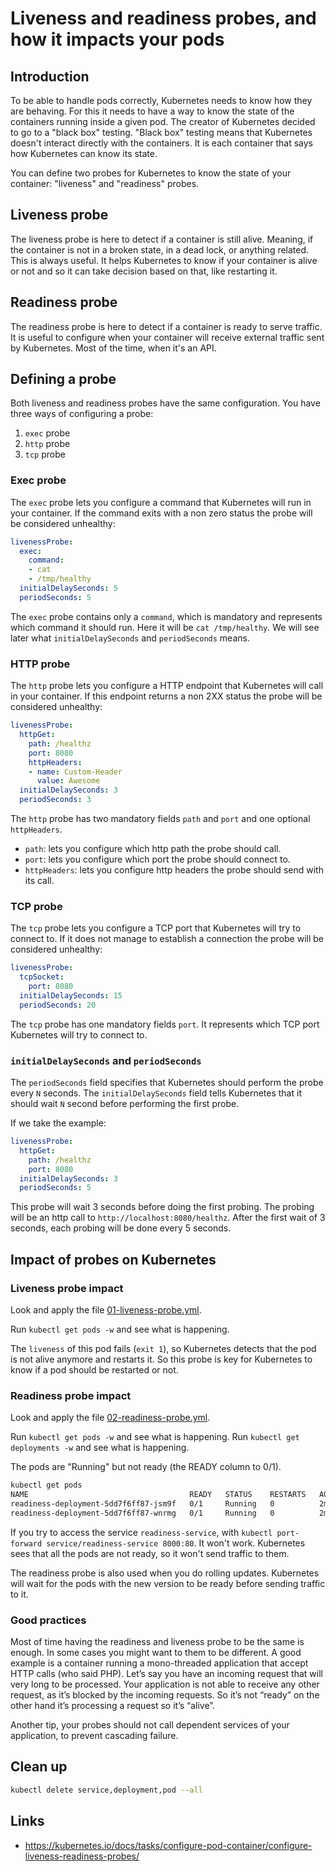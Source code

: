 # Liveness and readiness probes, and how it impacts your pods

## Introduction

To be able to handle pods correctly, Kubernetes needs to know how they are behaving. For this it needs to have a way to know the state of the containers running inside a given pod. The creator of Kubernetes decided to go to a "black box" testing. "Black box" testing means that Kubernetes doesn't interact directly with the containers. It is each container that says how Kubernetes can know its state.

You can define two probes for Kubernetes to know the state of your container: "liveness" and "readiness" probes.

## Liveness probe

The liveness probe is here to detect if a container is still alive. Meaning, if the container is not in a broken state, in a dead lock, or anything related. This is always useful. It helps Kubernetes to know if your container is alive or not and so it can take decision based on that, like restarting it.

## Readiness probe

The readiness probe is here to detect if a container is ready to serve traffic. It is useful to configure when your container will receive external traffic sent by Kubernetes. Most of the time, when it's an API.

## Defining a probe

Both liveness and readiness probes have the same configuration. You have three ways of configuring a probe:

1. `exec` probe
1. `http` probe
1. `tcp` probe

### Exec probe

The `exec` probe lets you configure a command that Kubernetes will run in your container. If the command exits with a non zero status the probe will be considered unhealthy:

```yml
livenessProbe:
  exec:
    command:
    - cat
    - /tmp/healthy
  initialDelaySeconds: 5
  periodSeconds: 5
```

The `exec` probe contains only a `command`, which is mandatory and represents which command it should run. Here it will be `cat /tmp/healthy`.
We will see later what `initialDelaySeconds` and `periodSeconds` means.

### HTTP probe

The `http` probe lets you configure a HTTP endpoint that Kubernetes will call in your container. If this endpoint returns a non 2XX status the probe will be considered unhealthy:

```yml
livenessProbe:
  httpGet:
    path: /healthz
    port: 8080
    httpHeaders:
    - name: Custom-Header
      value: Awesome
  initialDelaySeconds: 3
  periodSeconds: 3
```

The `http` probe has two mandatory fields `path` and `port` and one optional `httpHeaders`.

* `path`: lets you configure which http path the probe should call.
* `port`: lets you configure which port the probe should connect to.
* `httpHeaders`: lets you configure http headers the probe should send with its call.

### TCP probe

The `tcp` probe lets you configure a TCP port that Kubernetes will try to connect to. If it does not manage to establish a connection the probe will be considered unhealthy:

```yml
livenessProbe:
  tcpSocket:
    port: 8080
  initialDelaySeconds: 15
  periodSeconds: 20
```

The `tcp` probe has one mandatory fields `port`. It represents which TCP port Kubernetes will try to connect to.

### `initialDelaySeconds` and `periodSeconds`

The `periodSeconds` field specifies that Kubernetes should perform the probe every `N` seconds. The `initialDelaySeconds` field tells Kubernetes that it should wait `N` second before performing the first probe.

If we take the example:

```yml
livenessProbe:
  httpGet:
    path: /healthz
    port: 8080
  initialDelaySeconds: 3
  periodSeconds: 5
```

This probe will wait 3 seconds before doing the first probing. The probing will be an http call to `http://localhost:8080/healthz`. After the first wait of 3 seconds, each probing will be done every 5 seconds.

## Impact of probes on Kubernetes

### Liveness probe impact

Look and apply the file [01-liveness-probe.yml](01-liveness-probe.yml).

Run `kubectl get pods -w` and see what is happening.

The `liveness` of this pod fails (`exit 1`), so Kubernetes detects that the pod is not alive anymore and restarts it. So this probe is key for Kubernetes to know if a pod should be restarted or not.

### Readiness probe impact

Look and apply the file [02-readiness-probe.yml](02-readiness-probe.yml).

Run `kubectl get pods -w` and see what is happening.
Run `kubectl get deployments -w` and see what is happening.

The pods are "Running" but not ready (the READY column to 0/1).

```sh
kubectl get pods
NAME                                    READY   STATUS    RESTARTS   AGE
readiness-deployment-5dd7f6ff87-jsm9f   0/1     Running   0          2m17s
readiness-deployment-5dd7f6ff87-wnrmg   0/1     Running   0          2m17s
```

If you try to access the service `readiness-service`, with `kubectl port-forward service/readiness-service 8000:80`. It won't work. Kubernetes sees that all the pods are not ready, so it won't send traffic to them.

The readiness probe is also used when you do rolling updates. Kubernetes will wait for the pods with the new version to be ready before sending traffic to it.

### Good practices

Most of time having the readiness and liveness probe to be the same is enough. In some cases you might want to them to be different. A good example is a container running a mono-threaded application that accept HTTP calls (who said PHP). Let’s say you have an incoming request that will very long to be processed. Your application is not able to receive any other request, as it’s blocked by the incoming requests. So it’s not “ready” on the other hand it’s processing a request so it’s “alive”.

Another tip, your probes should not call dependent services of your application, to prevent cascading failure.

## Clean up

```sh
kubectl delete service,deployment,pod --all
```

## Links

* https://kubernetes.io/docs/tasks/configure-pod-container/configure-liveness-readiness-probes/
